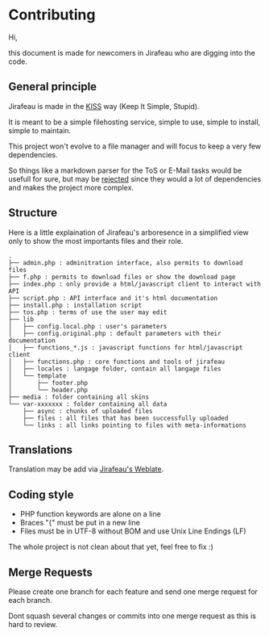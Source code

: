 # Contributing

Hi,

this document is made for newcomers in Jirafeau who are digging into the code.

## General principle

Jirafeau is made in the [KISS](http://en.wikipedia.org/wiki/KISS_principle) way (Keep It Simple, Stupid).

It is meant to be a simple filehosting service, simple to use, simple to install, simple to maintain.

This project won't evolve to a file manager and will focus to keep a very few dependencies.

So things like a markdown parser for the ToS or E-Mail tasks would be usefull for sure, but may be [rejected](https://gitlab.com/mojo42/Jirafeau/issues/37#note_1191566) since they would a lot of dependencies and makes the project more complex.

## Structure

Here is a little explaination of Jirafeau's arboresence in a simplified
view only to show the most importants files and their role.

```
.
├── admin.php : adminitration interface, also permits to download files
├── f.php : permits to download files or show the download page
├── index.php : only provide a html/javascript client to interact with API
├── script.php : API interface and it's html documentation
├── install.php : installation script
├── tos.php : terms of use the user may edit
├── lib
│   ├── config.local.php : user's parameters
│   ├── config.original.php : default parameters with their documentation
│   ├── functions_*.js : javascript functions for html/javascript client
│   ├── functions.php : core functions and tools of jirafeau
│   ├── locales : langage folder, contain all langage files
│   └── template
│       ├── footer.php
│       └── header.php
├── media : folder containing all skins
└── var-xxxxxxx : folder containing all data
    ├── async : chunks of uploaded files
    ├── files : all files that has been successfully uploaded
    └── links : all links pointing to files with meta-informations
```

## Translations

Translation may be add via [Jirafeau's Weblate](https://hosted.weblate.org/projects/jirafeau/master/).

## Coding style

- PHP function keywords are alone on a line
- Braces "{" must be put in a new line
- Files must be in UTF-8 without BOM and use Unix Line Endings (LF)

The whole project is not clean about that yet, feel free to fix :)

## Merge Requests

Please create one branch for each feature and send one merge request for each branch. 

Dont squash several changes or commits into one merge request as this is hard to review.
